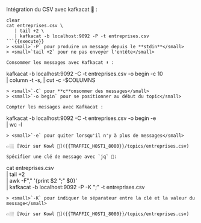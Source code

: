 Intégration du CSV avec kafkacat 🚀 : 
```
clear
cat entreprises.csv \
   | tail +2 \
   | kafkacat -b localhost:9092 -P -t entreprises.csv
```{{execute}}
> <small>`-P` pour produire un message depuis le **stdin**</small>
> <small>`tail +2` pour ne pas envoyer l'entête</small>

Consommer les messages avec Kafkacat ⬇️ : 
```
kafkacat -b localhost:9092 -C -t entreprises.csv -o begin -c 10 \
   | column -t -s, | cut -c -$COLUMNS
```{{execute}}
> <small>`-C` pour **c**onsommer des messages</small>
> <small>`-o begin` pour se positionner au début du topic</small>

Compter les messages avec Kafkacat :
```
kafkacat -b localhost:9092 -C -t entreprises.csv -o begin -e \
   | wc -l
```{{execute}}
> <small>`-e` pour quiter lorsqu'il n'y à plus de messages</small>

👉🏼 [Voir sur Kowl 🤩]({{TRAFFIC_HOST1_8080}}/topics/entreprises.csv)

Spécifier une clé de message avec `jq` 🚀:
```
cat entreprises.csv \
   | tail +2 \
   | awk -F"," '{print $2 ";" $0}' \
   | kafkacat -b localhost:9092 -P -K ";" -t entreprises.csv
```{{execute}}
> <small>`-K` pour indiquer le séparateur entre la clé et la valeur du message</small>

👉🏼 [Voir sur Kowl 🤩]({{TRAFFIC_HOST1_8080}}/topics/entreprises.csv)